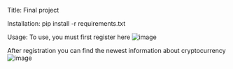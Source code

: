 Title: Final project

Installation: pip install -r requirements.txt

Usage: 
To use, you must first register here 
![image](https://user-images.githubusercontent.com/77568734/143138515-7911a20a-59e8-4b29-8d38-62cc708877d7.png)

After registration you can find the newest information about cryptocurrency
![image](https://user-images.githubusercontent.com/77568734/143139127-70e4fa88-f8b0-4df9-8224-5506b7a11aa7.png)


